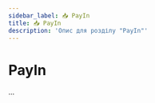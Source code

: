 ```yaml
---
sidebar_label: 📥 PayIn
title: 📥 PayIn
description: 'Опис для розділу "PayIn"' 
---
```


# PayIn
 
...
